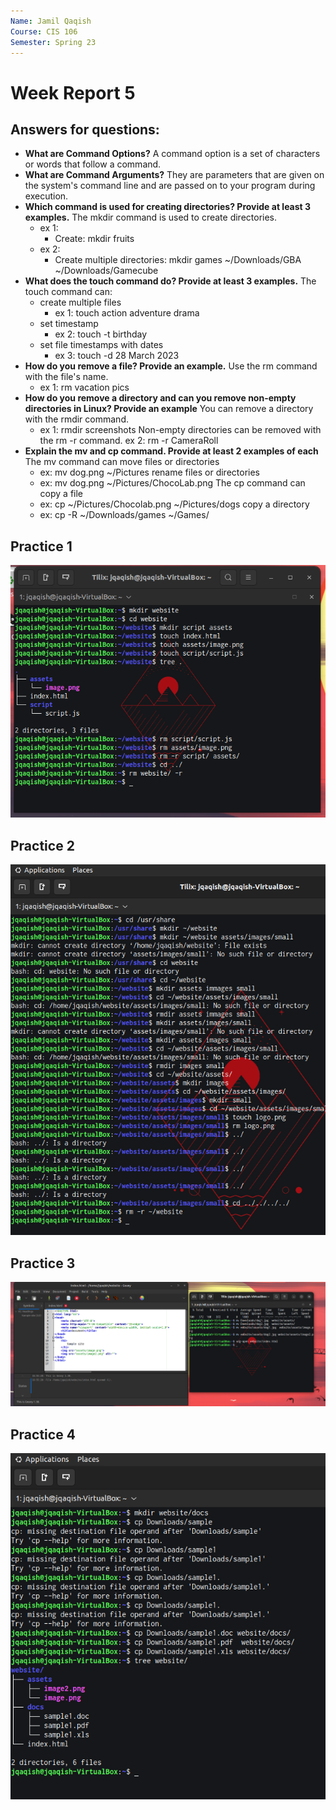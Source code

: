```yaml
---
Name: Jamil Qaqish
Course: CIS 106
Semester: Spring 23
---
```


# Week Report 5

## Answers for questions:

* **What are Command Options?**
  A command option is a set of characters or words that follow a command.
* **What are Command Arguments?**
  They are parameters that are given on the system's command line and are passed on to your program during execution.
* **Which command is used for creating directories? Provide at least 3 examples.**
    The mkdir command is used to create directories.
    * ex 1:
      * Create: mkdir fruits
    * ex 2:
      * Create multiple directories: mkdir games ~/Downloads/GBA ~/Downloads/Gamecube
* **What does the touch command do? Provide at least 3 examples.**
  The touch command can:
   * create multiple files
     * ex 1: touch action adventure drama
   * set timestamp
     * ex 2: touch -t birthday
   * set file timestamps with dates
     * ex 3: touch -d 28 March 2023
* **How do you remove a file? Provide an example.**
    Use the rm command with the file's name.
    * ex 1: rm vacation pics
* **How do you remove a directory and can you remove non-empty directories in Linux? Provide an example**
    You can remove a directory with the rmdir command.
    * ex 1: rmdir screenshots
    Non-empty directories can be removed with the rm -r command.
    ex 2: rm -r CameraRoll
* **Explain the mv and cp command. Provide at least 2 examples of each**
    The mv command can
    move files or directories
    * ex: mv dog.png ~/Pictures
    rename files or directories
    * ex: mv dog.png ~/Pictures/ChocoLab.png
    The cp command can
    copy a file
    * ex: cp ~/Pictures/Chocolab.png ~/Pictures/dogs
    copy a directory
    * ex: cp -R ~/Downloads/games ~/Games/

## Practice 1
![P1](wr5-p1.png)
## Practice 2
![P2](wr5-p2.png)
## Practice 3
![P3](wr5-p3.png)
## Practice 4
![P4](wr5-p4.png)

